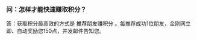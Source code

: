### 问：怎样才能快速赚取积分？
答：获取积分最高效的方式是<font color="Black"> 推荐朋友赚积分 </font>。每推荐成功1位朋友，金刚网立即、自动奖励您150点，并发邮件告知您。
